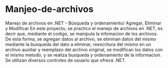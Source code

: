 # Manjeo-de-archivos
Manejo de archivos en .NET - Búsqueda y ordenamiento/ Agregar, Eliminar y Modificar
En este proyecto, se practico el manejo de archivos en .NET, es decir que, mediante el codigo, 
se manipula la infomacion de los archivos.
De esta forma, se agregan datos al archivo, se eliminan datos del mismo mediante la busqueda
del dato a eliminar, reescritura del mismo en un archivo auxiliar y reemplazo del archivo original,
se modifican los datos con el mismo metodo, y se realiza busqueda y ordenamiento de la informacion.
Se utilizan diversos controles de usuario que ofrece .NET.
